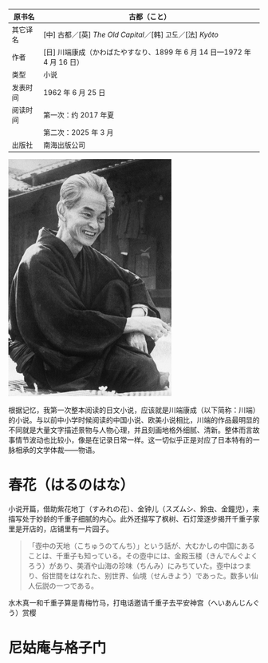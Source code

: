 | 原书名   | 古都（こと）                                                 |
| -------- | ------------------------------------------------------------ |
| 其它译名 | [中] 古都／[英] *The Old Capital*／[韩] 고도／[法] *Kyôto*   |
| 作者     | [日] 川端康成（かわばたやすなり、1899 年 6 月 14 日—1972 年 4 月 16 日） |
| 类型     | 小说                                                         |
| 发表时间 | 1962 年 6 月 25 日                                           |
| 阅读时间 | 第一次：约 2017 年夏                                         |
|          | 第二次：2025 年 3 月                                         |
| 出版社   | 南海出版公司                                                 |









<img src="./assets/川端康成jpg.jpg" alt="川端康成jpg" style="zoom:50%;" />









根据记忆，我第一次整本阅读的日文小说，应该就是川端康成（以下简称：川端）的小说。与以前中小学时候阅读的中国小说、欧美小说相比，川端的作品最明显的不同就是大量文字描述景物与人物心理，并且刻画地格外细腻、清新。整体而言故事情节波动也比较小，像是在记录日常一样。这一切似乎正是对应了日本特有的一脉相承的文学体裁——物语。



# 春花（はるのはな）

小说开篇，借助紫花地丁（すみれの花）、金钟儿（スズムシ、鈴虫、金鐘児），来描写处于妙龄的千重子细腻的内心。此外还描写了枫树、石灯笼逐步揭开千重子家里是开店的，店铺里有一片园子。

> 「壺中の天地（こちゅうのてんち）」という話が、大むかしの中国にあることは、千重子も知っている。その壺中には、金殿玉楼（きんでんぐよくろう）があり、美酒や山海の珍味（ちんみ）にみちていた。壺中はつまり、俗世間をはなれた、别世界、仙境（せんきよう）であった。数多い仙人伝説の一つである。

水木真一和千重子算是青梅竹马，打电话邀请千重子去平安神宫（へいあんじんぐう）赏樱









# 尼姑庵与格子门






